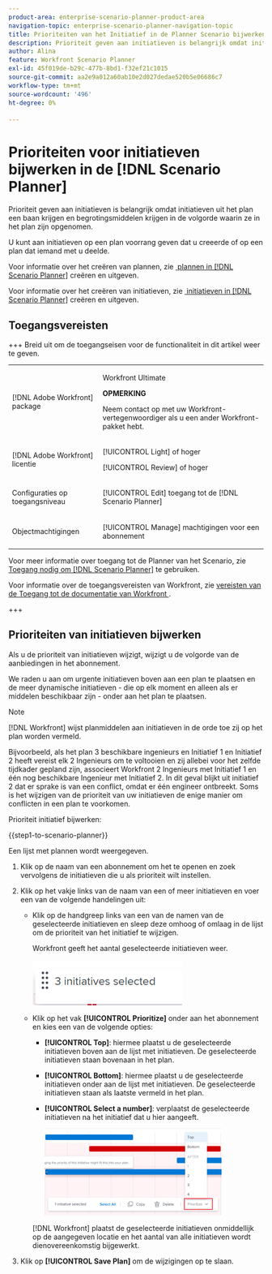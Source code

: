 ```yaml
---
product-area: enterprise-scenario-planner-product-area
navigation-topic: enterprise-scenario-planner-navigation-topic
title: Prioriteiten van het Initiatief in de Planner Scenario bijwerken
description: Prioriteit geven aan initiatieven is belangrijk omdat initiatieven uit het plan een baan krijgen en begrotingsmiddelen krijgen in de volgorde waarin ze in het plan zijn opgenomen.
author: Alina
feature: Workfront Scenario Planner
exl-id: 45f019de-b29c-477b-8bd1-f32ef21c1015
source-git-commit: aa2e9a012a60ab10e2d027dedae520b5e06686c7
workflow-type: tm+mt
source-wordcount: '496'
ht-degree: 0%

---
```


# Prioriteiten voor initiatieven bijwerken in de [!DNL Scenario Planner]

Prioriteit geven aan initiatieven is belangrijk omdat initiatieven uit het plan een baan krijgen en begrotingsmiddelen krijgen in de volgorde waarin ze in het plan zijn opgenomen.

U kunt aan initiatieven op een plan voorrang geven dat u creeerde of op een plan dat iemand met u deelde.

Voor informatie over het creëren van plannen, zie [&#x200B; plannen in  [!DNL Scenario Planner]](../scenario-planner/create-and-edit-plans.md) creëren en uitgeven.

Voor informatie over het creëren van initiatieven, zie [&#x200B; initiatieven in  [!DNL Scenario Planner]](../scenario-planner/create-and-edit-initiatives.md) creëren en uitgeven.

## Toegangsvereisten

+++ Breid uit om de toegangseisen voor de functionaliteit in dit artikel weer te geven. 

<table style="table-layout:auto"> 
 <col> 
 <col> 
 <tbody> 
  <tr> 
   <td> <p>[!DNL Adobe Workfront] package</p> </td> 
   <td> 
   <p>Workfront Ultimate</p>
<p><b>OPMERKING</b></p>
<p>Neem contact op met uw Workfront-vertegenwoordiger als u een ander Workfront-pakket hebt.</p>
   </td> 
  </tr> 
  <tr> 
   <td> <p>[!DNL Adobe Workfront] licentie</p> </td> 
   <td> <p>[!UICONTROL Light] of hoger</p> 
   <p>[!UICONTROL Review] of hoger</p> </td> 
  </tr> 
    <tr> 
   <td>Configuraties op toegangsniveau</td> 
   <td> <p>[!UICONTROL Edit] toegang tot de [!DNL Scenario Planner]</p> </td> 
  </tr> 
  <tr> 
   <td> <p>Objectmachtigingen </p> </td> 
   <td> <p>[!UICONTROL Manage] machtigingen voor een abonnement</p> </td> 
  </tr> 
 </tbody> 
</table>

Voor meer informatie over toegang tot de Planner van het Scenario, zie [&#x200B; Toegang nodig om  [!DNL Scenario Planner]](../scenario-planner/access-needed-to-use-sp.md) te gebruiken.

Voor informatie over de toegangsvereisten van Workfront, zie [&#x200B; vereisten van de Toegang tot de documentatie van Workfront &#x200B;](/help/quicksilver/administration-and-setup/add-users/access-levels-and-object-permissions/access-level-requirements-in-documentation.md).

+++

<!--<table style="table-layout:auto"> 
 <col> 
 <col> 
 <tbody> 
  <tr> 
   <td> <p>[!DNL Adobe Workfront] plan*</p> </td> 
   <td> <ul></li>
   <li><p>New: Ultimate </p></li>
   <p>The Scenario Planner is not available for the new Workfront Select or Workfront Prime plans. </p>
   <li><p>Current: [!UICONTROL Business] or higher</p></ul>
   </td> 
  </tr> 
  <tr> 
   <td> <p>[!DNL Adobe Workfront] license*</p> </td> 
   <td> <p>New: Light or higher</p> 
   <p>Current: [!UICONTROL Review] or higher</p> </td> 
  </tr> 
  <tr> 
   <td>Product* </td> 
   <td> <ul><li><p>For the new Workfront plans:</p><p> Adobe Workfront</li></p>
   <li><p>For the current Workfront plans: </p>
   <p>Adobe Workfront</p> <p>Adobe Workfront Scenario Planner</p></li></ul>
   
   <p>For more information, see <a href="../scenario-planner/access-needed-to-use-sp.md" class="MCXref xref">Access needed to use the [!DNL Scenario Planner]</a>. </p> </td> 
  </tr> 
  <tr data-mc-conditions=""> 
   <td>Access level </td> 
   <td> <p>[!UICONTROL Edit] access to the [!DNL Scenario Planner]</p> </td> 
  </tr> 
  <tr data-mc-conditions=""> 
   <td> <p>Object permissions </p> </td> 
   <td> <p>[!UICONTROL Manage] permissions to a plan</p> <p>For information on requesting additional access to a plan, see <a href="../scenario-planner/request-access-to-plan.md" class="MCXref xref">Request access to a plan in the [!DNL Scenario Planner]</a>.</p> </td> 
  </tr> 
 </tbody> 
</table>-->

## Prioriteiten van initiatieven bijwerken

Als u de prioriteit van initiatieven wijzigt, wijzigt u de volgorde van de aanbiedingen in het abonnement.

We raden u aan om urgente initiatieven boven aan een plan te plaatsen en de meer dynamische initiatieven - die op elk moment en alleen als er middelen beschikbaar zijn - onder aan het plan te plaatsen.

>[!NOTE]
>
>[!DNL Workfront] wijst planmiddelen aan initiatieven in de orde toe zij op het plan worden vermeld.
>
>Bijvoorbeeld, als het plan 3 beschikbare ingenieurs en Initiatief 1 en Initiatief 2 heeft vereist elk 2 Ingenieurs om te voltooien en zij allebei voor het zelfde tijdkader gepland zijn, associeert Workfront 2 Ingenieurs met Initiatief 1 en één nog beschikbare Ingenieur met Initiatief 2. In dit geval blijkt uit initiatief 2 dat er sprake is van een conflict, omdat er één engineer ontbreekt. Soms is het wijzigen van de prioriteit van uw initiatieven de enige manier om conflicten in een plan te voorkomen.

Prioriteit initiatief bijwerken:

{{step1-to-scenario-planner}}

Een lijst met plannen wordt weergegeven.

1. Klik op de naam van een abonnement om het te openen en zoek vervolgens de initiatieven die u als prioriteit wilt instellen.
1. Klik op het vakje links van de naam van een of meer initiatieven en voer een van de volgende handelingen uit:

   * Klik op de handgreep links van een van de namen van de geselecteerde initiatieven en sleep deze omhoog of omlaag in de lijst om de prioriteit van het initiatief te wijzigen.

     Workfront geeft het aantal geselecteerde initiatieven weer.

     ![&#x200B; Multi select initiatiefaantal &#x200B;](assets/multi-select-initiative-number.png)

   * Klik op het vak **[!UICONTROL Prioritize]** onder aan het abonnement en kies een van de volgende opties:

      * **[!UICONTROL Top]**: hiermee plaatst u de geselecteerde initiatieven boven aan de lijst met initiatieven. De geselecteerde initiatieven staan bovenaan in het plan.
      * **[!UICONTROL Bottom]**: hiermee plaatst u de geselecteerde initiatieven onder aan de lijst met initiatieven. De geselecteerde initiatieven staan als laatste vermeld in het plan.
      * **[!UICONTROL Select a number]**: verplaatst de geselecteerde initiatieven na het initiatief dat u hier aangeeft.

        ![&#x200B; Prioritize initiatieven &#x200B;](assets/prioritize-initiatives-expanded-highlighted-350x171.png)

     [!DNL Workfront] plaatst de geselecteerde initiatieven onmiddellijk op de aangegeven locatie en het aantal van alle initiatieven wordt dienovereenkomstig bijgewerkt.

1. Klik op **[!UICONTROL Save Plan]** om de wijzigingen op te slaan.
